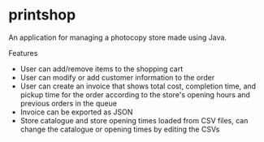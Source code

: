 # printshop
An application for managing a photocopy store made using Java.

Features
- User can add/remove items to the shopping cart
- User can modify or add customer information to the order
- User can create an invoice that shows total cost, completion time, and pickup time for the order according to the store's opening hours and previous orders in the queue
- Invoice can be exported as JSON
- Store catalogue and store opening times loaded from CSV files, can change the catalogue or opening times by editing the CSVs
